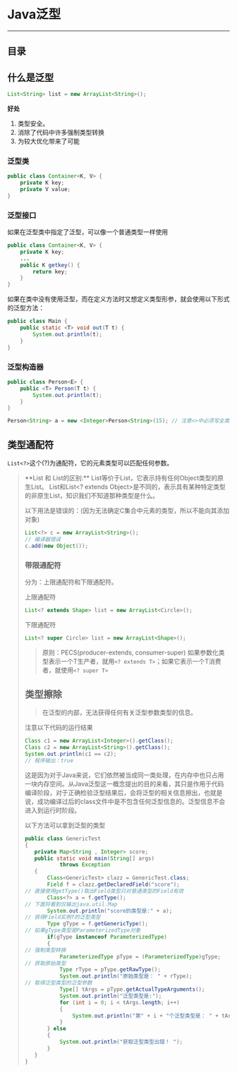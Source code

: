 # Java泛型
-----------

## 目录

## 什么是泛型
``` java
List<String> list = new ArrayList<String>();
```
**好处**
1. 类型安全。
2. 消除了代码中许多强制类型转换
3. 为较大优化带来了可能

### 泛型类
``` java
public class Container<K, V> {
    private K key;
    private V value;
}
```

### 泛型接口
如果在泛型类中指定了泛型，可以像一个普通类型一样使用
``` java
public class Container<K, V> {
    private K key;
    ...
    public K getkey() {
        return key;
    }
}
```
如果在类中没有使用泛型，而在定义方法时又想定义类型形参，就会使用以下形式的泛型方法：
``` java
public class Main {
    public static <T> void out(T t) {
        System.out.println(t);
    }
}
```

### 泛型构造器

``` java
public class Person<E> {
    public <T> Person(T t) {
        System.out.println(t);
    }
}

Person<String> a = new <Integer>Person<String>(15); // 注意<>中必须写全类型参数
```

## 类型通配符

`List<?>`这个(?)为通配符，它的元素类型可以匹配任何参数。

>**List<?> 和 List<Object>的区别:**
 List<Object>等价于List，它表示持有任何Object类型的原生List。
 List<?>和List<? extends Object>是不同的，表示具有某种特定类型的非原生List，知识我们不知道那种类型是什么。


以下用法是错误的：(因为无法确定C集合中元素的类型，所以不能向其添加对象)

``` java
List<?> c = new ArrayList<String>();
// 编译器错误
c.add(new Object());
```

### 带限通配符
分为：上限通配符和下限通配符。

上限通配符
``` java
List<? extends Shape> list = new ArrayList<Circle>();
```

下限通配符
``` java
List<? super Circle> list = new ArrayList<Shape>();
```

> 原则：PECS(producer-extends, consumer-super)
 如果参数化类型表示一个T生产者，就用`<? extends T>`；如果它表示一个T消费者，就使用`<? super T>`

 ## 类型擦除
 > 在泛型的内部，无法获得任何有关泛型参数类型的信息。

 注意以下代码的运行结果
 ``` java
 Class c1 = new ArrayList<Integer>().getClass();
 Class c2 = new ArrayList<String>().getClass();
 System.out.println(c1 == c2);
 // 程序输出：true
 ```

 这是因为对于Java来说，它们依然被当成同一类处理，在内存中也只占用一块内存空间。从Java泛型这一概念提出的目的来看，其只是作用于代码编译阶段，对于正确检验泛型结果后，会将泛型的相关信息擦出，也就是说，成功编译过后的class文件中是不包含任何泛型信息的。泛型信息不会进入到运行时阶段。

以下方法可以拿到泛型的类型

 ``` java
 public class GenericTest
{
    private Map<String , Integer> score;
    public static void main(String[] args)
            throws Exception
    {
        Class<GenericTest> clazz = GenericTest.class;
        Field f = clazz.getDeclaredField("score");
// 直接使用getType()取出Field类型只对普通类型的Field有效
        Class<?> a = f.getType();
// 下面将看到仅输出java.util.Map
        System.out.println("score的类型是:" + a);
// 获得Field实例f的泛型类型
        Type gType = f.getGenericType();
// 如果gType类型是ParameterizedType对象
        if(gType instanceof ParameterizedType)
        {
// 强制类型转换
            ParameterizedType pType = (ParameterizedType)gType;
// 获取原始类型
            Type rType = pType.getRawType();
            System.out.println("原始类型是： " + rType);
// 取得泛型类型的泛型参数
            Type[] tArgs = pType.getActualTypeArguments();
            System.out.println("泛型类型是:");
            for (int i = 0; i < tArgs.length; i++)
            {
                System.out.println("第" + i + "个泛型类型是： " + tArgs[i]);
            }
        } else
        {
            System.out.println("获取泛型类型出错！ ");
        }
    }
}
```